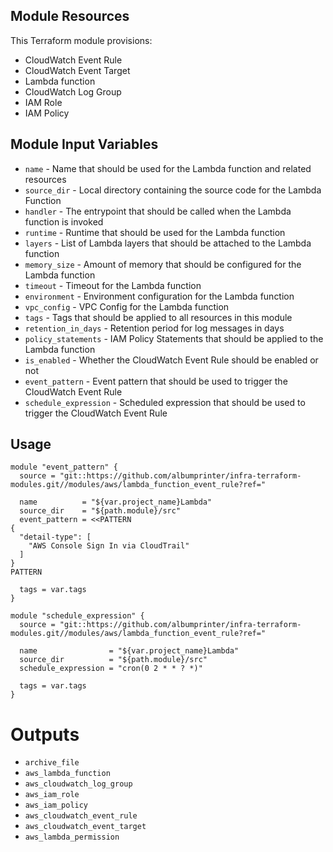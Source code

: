 ## Module Resources

This Terraform module provisions:

- CloudWatch Event Rule
- CloudWatch Event Target
- Lambda function
- CloudWatch Log Group
- IAM Role
- IAM Policy

## Module Input Variables

- `name` - Name that should be used for the Lambda function and related resources
- `source_dir` - Local directory containing the source code for the Lambda Function
- `handler` - The entrypoint that should be called when the Lambda function is invoked
- `runtime` - Runtime that should be used for the Lambda function
- `layers` - List of Lambda layers that should be attached to the Lambda function
- `memory_size` - Amount of memory that should be configured for the Lambda function
- `timeout` - Timeout for the Lambda function
- `environment` - Environment configuration for the Lambda function
- `vpc_config` - VPC Config for the Lambda function
- `tags` - Tags that should be applied to all resources in this module
- `retention_in_days` - Retention period for log messages in days
- `policy_statements` - IAM Policy Statements that should be applied to the Lambda function
- `is_enabled` - Whether the CloudWatch Event Rule should be enabled or not
- `event_pattern` - Event pattern that should be used to trigger the CloudWatch Event Rule
- `schedule_expression` - Scheduled expression that should be used to trigger the CloudWatch Event Rule

## Usage

```hcl
module "event_pattern" {
  source = "git::https://github.com/albumprinter/infra-terraform-modules.git//modules/aws/lambda_function_event_rule?ref="

  name          = "${var.project_name}Lambda"
  source_dir    = "${path.module}/src"
  event_pattern = <<PATTERN
{
  "detail-type": [
    "AWS Console Sign In via CloudTrail"
  ]
}
PATTERN

  tags = var.tags
}
```

```hcl
module "schedule_expression" {
  source = "git::https://github.com/albumprinter/infra-terraform-modules.git//modules/aws/lambda_function_event_rule?ref="

  name                = "${var.project_name}Lambda"
  source_dir          = "${path.module}/src"
  schedule_expression = "cron(0 2 * * ? *)"

  tags = var.tags
}
```

# Outputs

- `archive_file`
- `aws_lambda_function`
- `aws_cloudwatch_log_group`
- `aws_iam_role`
- `aws_iam_policy`
- `aws_cloudwatch_event_rule`
- `aws_cloudwatch_event_target`
- `aws_lambda_permission`
